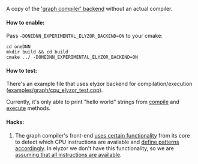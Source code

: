 A copy of the ['graph compiler' backend](https://github.com/dchigarev/oneDNN/tree/init_elyzor/src/graph/backend/graph_compiler) without an actual compiler.

#### How to enable:
Pass `-DONEDNN_EXPERIMENTAL_ELYZOR_BACKEND=ON` to your cmake:
```
cd oneDNN
mkdir build && cd build
cmake ../ -DONEDNN_EXPERIMENTAL_ELYZOR_BACKEND=ON
```

#### How to test:
There's an example file that uses elyzor backend for compilation/execution ([examples/graph/cpu_elyzor_test.cpp](https://github.com/dchigarev/oneDNN/blob/init_elyzor/examples/graph/cpu_elyzor_test.cpp)).

Currently, it's only able to print "hello world" strings from [compile](https://github.com/dchigarev/oneDNN/blob/c0a48558295dfcabf84c6ab68e6311ac95c98d6b/src/graph/backend/elyzor/compiler_partition_impl.cpp#L121) and [execute](https://github.com/dchigarev/oneDNN/blob/c0a48558295dfcabf84c6ab68e6311ac95c98d6b/src/graph/backend/elyzor/compiler_partition_impl.cpp#L185) methods.

#### Hacks:
1. The graph compiler's front-end [uses certain functionality](https://github.com/dchigarev/oneDNN/blob/c0a48558295dfcabf84c6ab68e6311ac95c98d6b/src/graph/backend/graph_compiler/target_machine.hpp#L19-L24)
   from its core to detect which CPU instructions are available and [define patterns accordingly](https://github.com/dchigarev/oneDNN/blob/c0a48558295dfcabf84c6ab68e6311ac95c98d6b/src/graph/backend/graph_compiler/compiler_backend.cpp#L54).
   In elyzor we don't have this functionality, so we are [assuming that all instructions are available](https://github.com/dchigarev/oneDNN/blob/c0a48558295dfcabf84c6ab68e6311ac95c98d6b/src/graph/backend/elyzor/target_machine.hpp#L19-L27).
